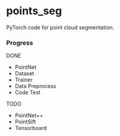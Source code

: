 # points_seg

PyTorch code for point cloud segmentation.

### Progress

DONE
+ PointNet 
+ Dataset 
+ Trainer
+ Data Preprocess
+ Code Test


TODO
+ PointNet++
+ PointSift
+ Tensorboard
